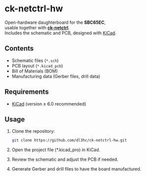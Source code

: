 # ck-netctrl-hw

Open-hardware daughterboard for the **SBC65EC**,  
usable together with [**ck-netctrl**](https://github.com/dl3hc/ck-netctrl).  
Includes the schematic and PCB, designed with [KiCad](https://www.kicad.org/).

## Contents

- Schematic files (`*.sch`)
- PCB layout (`*.kicad_pcb`)
- Bill of Materials (BOM)
- Manufacturing data (Gerber files, drill data)

## Requirements

- [KiCad](https://www.kicad.org/) (version ≥ 6.0 recommended)

## Usage

1. Clone the repository:
   ```bash
   git clone https://github.com/dl3hc/ck-netctrl-hw.git
2. Open the project file (*.kicad_pro) in KiCad.

3. Review the schematic and adjust the PCB if needed.

4. Generate Gerber and drill files to have the board manufactured.
